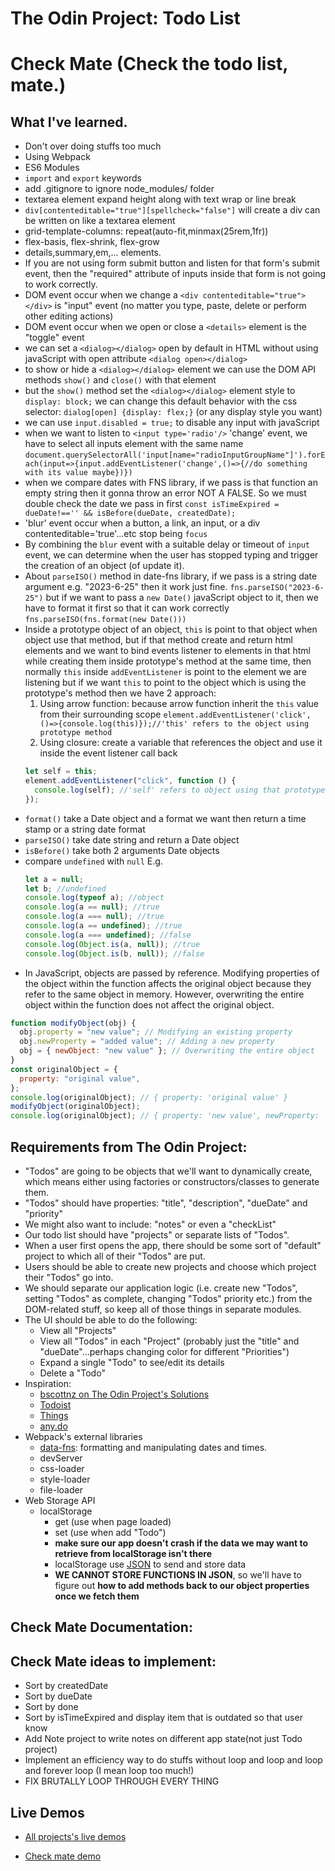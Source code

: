 # The Odin Project: Todo List

# Check Mate (Check the todo list, mate.)

## What I've learned.

- Don't over doing stuffs too much
- Using Webpack
- ES6 Modules
- `import` and `export` keywords
- add .gitignore to ignore node_modules/ folder
- textarea element expand height along with text wrap or line break
- `div[contenteditable="true"][spellcheck="false"]` will create a div can be written on like a textarea element
- grid-template-columns: repeat(auto-fit,minmax(25rem,1fr))
- flex-basis, flex-shrink, flex-grow
- details,summary,em,... elements.
- If you are not using form submit button and listen for that form's submit event, then the "required" attribute of inputs inside that form is not going to work correctly.
- DOM event occur when we change a `<div contenteditable="true"></div>` is "input" event (no matter you type, paste, delete or perform other editing actions)
- DOM event occur when we open or close a `<details>` element is the "toggle" event
- we can set a `<dialog></dialog>` open by default in HTML without using javaScript with open attribute `<dialog open></dialog>`
- to show or hide a `<dialog></dialog>` element we can use the DOM API methods `show()` and `close()` with that element
- but the `show()` method set the `<dialog></dialog>` element style to `display: block;` we can change this default behavior with the css selector: `dialog[open] {display: flex;}` (or any display style you want)
- we can use `input.disabled = true;` to disable any input with javaScript
- when we want to listen to `<input type='radio'/>` 'change' event, we have to select all inputs element with the same name `document.querySelectorAll('input[name="radioInputGroupName"]').forEach(input=>{input.addEventListener('change',()=>{//do something with its value maybe})})`
- when we compare dates with FNS library, if we pass is that function an empty string then it gonna throw an error NOT A FALSE. So we must double check the date we pass in first `const isTimeExpired = dueDate!=='' && isBefore(dueDate, createdDate);`
- 'blur' event occur when a button, a link, an input, or a div contenteditable='true'...etc stop being `focus`
- By combining the `blur` event with a suitable delay or timeout of `input` event, we can determine when the user has stopped typing and trigger the creation of an object (of update it).
- About `parseISO()` method in date-fns library, if we pass is a string date argument e.g. "2023-6-25" then it work just fine. `fns.parseISO("2023-6-25")` but if we want to pass a `new Date()` javaScript object to it, then we have to format it first so that it can work correctly `fns.parseISO(fns.format(new Date()))`
- Inside a prototype object of an object, `this` is point to that object when object use that method, but if that method create and return html elements and we want to bind events listener to elements in that html while creating them inside prototype's method at the same time, then normally `this` inside `addEventListener` is point to the element we are listening but if we want `this` to point to the object which is using the prototype's method then we have 2 approach:
  1. Using arrow function: because arrow function inherit the `this` value from their surrounding scope `element.addEventListener('click',()=>{console.log(this)});//'this' refers to the object using prototype method`
  2. Using closure: create a variable that references the object and use it inside the event listener call back
  ```javascript
  let self = this;
  element.addEventListener("click", function () {
    console.log(self); //'self' refers to object using that prototype method;
  });
  ```
- `format()` take a Date object and a format we want then return a time stamp or a string date format
- `parseISO()` take date string and return a Date object
- `isBefore()` take both 2 arguments Date objects
- compare `undefined` with `null` E.g.
  ```javascript
  let a = null;
  let b; //undefined
  console.log(typeof a); //object
  console.log(a == null); //true
  console.log(a === null); //true
  console.log(a == undefined); //true
  console.log(a === undefined); //false
  console.log(Object.is(a, null)); //true
  console.log(Object.is(b, null)); //false
  ```
- In JavaScript, objects are passed by reference. Modifying properties of the object within the function affects the original object because they refer to the same object in memory. However, overwriting the entire object within the function does not affect the original object.

```javascript
function modifyObject(obj) {
  obj.property = "new value"; // Modifying an existing property
  obj.newProperty = "added value"; // Adding a new property
  obj = { newObject: "new value" }; // Overwriting the entire object
}
const originalObject = {
  property: "original value",
};
console.log(originalObject); // { property: 'original value' }
modifyObject(originalObject);
console.log(originalObject); // { property: 'new value', newProperty: 'added value' }
```

## Requirements from The Odin Project:

- "Todos" are going to be objects that we'll want to dynamically create, which means either using factories or constructors/classes to generate them.
- "Todos" should have properties: "title", "description", "dueDate" and "priority"
- We might also want to include: "notes" or even a "checkList"
- Our todo list should have "projects" or separate lists of "Todos".
- When a user first opens the app, there should be some sort of "default" project to which all of their "Todos" are put.
- Users should be able to create new projects and choose which project their "Todos" go into.
- We should separate our application logic (i.e. create new "Todos", setting "Todos" as complete, changing "Todos" priority etc.) from the DOM-related stuff, so keep all of those things in separate modules.
- The UI should be able to do the following:
  - View all "Projects"
  - View all "Todos" in each "Project" (probably just the "title" and "dueDate"...perhaps changing color for different "Priorities")
  - Expand a single "Todo" to see/edit its details
  - Delete a "Todo"
- Inspiration:
  - [bscottnz on The Odin Project's Solutions](https://bscottnz.github.io/todo/)
  - [Todoist](https://en.todoist.com/)
  - [Things](https://culturedcode.com/things/)
  - [any.do](https://www.any.do/)
- Webpack's external libraries
  - [data-fns](https://github.com/date-fns/date-fns): formatting and manipulating dates and times.
  - devServer
  - css-loader
  - style-loader
  - file-loader
- Web Storage API
  - localStorage
    - get (use when page loaded)
    - set (use when add "Todo")
    - **make sure our app doesn't crash if the data we may want to retrieve from localStorage isn't there**
    - localStorage use [JSON](https://developer.mozilla.org/en-US/docs/Web/JavaScript/Reference/Global_Objects/JSON) to send and store data
    - **WE CANNOT STORE FUNCTIONS IN JSON**, so we'll have to figure out **how to add methods back to our object properties once we fetch them**

## Check Mate Documentation:

## Check Mate ideas to implement:

- Sort by createdDate
- Sort by dueDate
- Sort by done
- Sort by isTimeExpired and display item that is outdated so that user know
- Add Note project to write notes on different app state(not just Todo project)
- Implement an efficiency way to do stuffs without loop and loop and loop and forever loop (I mean loop too much!)
- FIX BRUTALLY LOOP THROUGH EVERY THING

## Live Demos

- [All projects's live demos](https://minhhoccode111.github.io/allProjectssLiveDemo)

- [Check mate demo](https://minhhoccode111.github.io/todoListTOP/)
